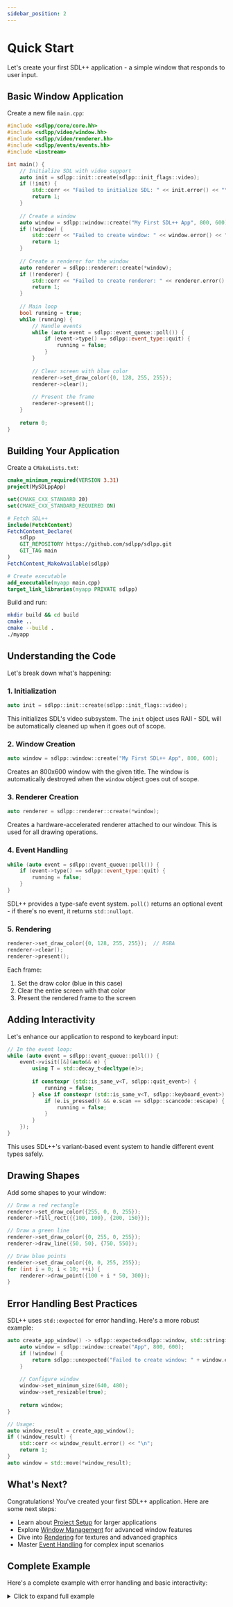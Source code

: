 ```yaml
---
sidebar_position: 2
---
```


# Quick Start

Let's create your first SDL++ application - a simple window that responds to user input.

## Basic Window Application

Create a new file `main.cpp`:

```cpp
#include <sdlpp/core/core.hh>
#include <sdlpp/video/window.hh>
#include <sdlpp/video/renderer.hh>
#include <sdlpp/events/events.hh>
#include <iostream>

int main() {
    // Initialize SDL with video support
    auto init = sdlpp::init::create(sdlpp::init_flags::video);
    if (!init) {
        std::cerr << "Failed to initialize SDL: " << init.error() << "\n";
        return 1;
    }
    
    // Create a window
    auto window = sdlpp::window::create("My First SDL++ App", 800, 600);
    if (!window) {
        std::cerr << "Failed to create window: " << window.error() << "\n";
        return 1;
    }
    
    // Create a renderer for the window
    auto renderer = sdlpp::renderer::create(*window);
    if (!renderer) {
        std::cerr << "Failed to create renderer: " << renderer.error() << "\n";
        return 1;
    }
    
    // Main loop
    bool running = true;
    while (running) {
        // Handle events
        while (auto event = sdlpp::event_queue::poll()) {
            if (event->type() == sdlpp::event_type::quit) {
                running = false;
            }
        }
        
        // Clear screen with blue color
        renderer->set_draw_color({0, 128, 255, 255});
        renderer->clear();
        
        // Present the frame
        renderer->present();
    }
    
    return 0;
}
```

## Building Your Application

Create a `CMakeLists.txt`:

```cmake
cmake_minimum_required(VERSION 3.31)
project(MySDLppApp)

set(CMAKE_CXX_STANDARD 20)
set(CMAKE_CXX_STANDARD_REQUIRED ON)

# Fetch SDL++
include(FetchContent)
FetchContent_Declare(
    sdlpp
    GIT_REPOSITORY https://github.com/sdlpp/sdlpp.git
    GIT_TAG main
)
FetchContent_MakeAvailable(sdlpp)

# Create executable
add_executable(myapp main.cpp)
target_link_libraries(myapp PRIVATE sdlpp)
```

Build and run:

```bash
mkdir build && cd build
cmake ..
cmake --build .
./myapp
```

## Understanding the Code

Let's break down what's happening:

### 1. Initialization

```cpp
auto init = sdlpp::init::create(sdlpp::init_flags::video);
```

This initializes SDL's video subsystem. The `init` object uses RAII - SDL will be automatically cleaned up when it goes out of scope.

### 2. Window Creation

```cpp
auto window = sdlpp::window::create("My First SDL++ App", 800, 600);
```

Creates an 800x600 window with the given title. The window is automatically destroyed when the `window` object goes out of scope.

### 3. Renderer Creation

```cpp
auto renderer = sdlpp::renderer::create(*window);
```

Creates a hardware-accelerated renderer attached to our window. This is used for all drawing operations.

### 4. Event Handling

```cpp
while (auto event = sdlpp::event_queue::poll()) {
    if (event->type() == sdlpp::event_type::quit) {
        running = false;
    }
}
```

SDL++ provides a type-safe event system. `poll()` returns an optional event - if there's no event, it returns `std::nullopt`.

### 5. Rendering

```cpp
renderer->set_draw_color({0, 128, 255, 255});  // RGBA
renderer->clear();
renderer->present();
```

Each frame:
1. Set the draw color (blue in this case)
2. Clear the entire screen with that color
3. Present the rendered frame to the screen

## Adding Interactivity

Let's enhance our application to respond to keyboard input:

```cpp
// In the event loop:
while (auto event = sdlpp::event_queue::poll()) {
    event->visit([&](auto&& e) {
        using T = std::decay_t<decltype(e)>;
        
        if constexpr (std::is_same_v<T, sdlpp::quit_event>) {
            running = false;
        } else if constexpr (std::is_same_v<T, sdlpp::keyboard_event>) {
            if (e.is_pressed() && e.scan == sdlpp::scancode::escape) {
                running = false;
            }
        }
    });
}
```

This uses SDL++'s variant-based event system to handle different event types safely.

## Drawing Shapes

Add some shapes to your window:

```cpp
// Draw a red rectangle
renderer->set_draw_color({255, 0, 0, 255});
renderer->fill_rect({{100, 100}, {200, 150}});

// Draw a green line
renderer->set_draw_color({0, 255, 0, 255});
renderer->draw_line({50, 50}, {750, 550});

// Draw blue points
renderer->set_draw_color({0, 0, 255, 255});
for (int i = 0; i < 10; ++i) {
    renderer->draw_point({100 + i * 50, 300});
}
```

## Error Handling Best Practices

SDL++ uses `std::expected` for error handling. Here's a more robust example:

```cpp
auto create_app_window() -> sdlpp::expected<sdlpp::window, std::string> {
    auto window = sdlpp::window::create("App", 800, 600);
    if (!window) {
        return sdlpp::unexpected("Failed to create window: " + window.error());
    }
    
    // Configure window
    window->set_minimum_size(640, 480);
    window->set_resizable(true);
    
    return window;
}

// Usage:
auto window_result = create_app_window();
if (!window_result) {
    std::cerr << window_result.error() << "\n";
    return 1;
}
auto window = std::move(*window_result);
```

## What's Next?

Congratulations! You've created your first SDL++ application. Here are some next steps:

- Learn about [Project Setup](project-setup) for larger applications
- Explore [Window Management](../guides/window-management) for advanced window features
- Dive into [Rendering](../guides/rendering) for textures and advanced graphics
- Master [Event Handling](../guides/event-handling) for complex input scenarios

## Complete Example

Here's a complete example with error handling and basic interactivity:

<details>
<summary>Click to expand full example</summary>

```cpp
#include <sdlpp/core/core.hh>
#include <sdlpp/video/window.hh>
#include <sdlpp/video/renderer.hh>
#include <sdlpp/events/events.hh>
#include <sdlpp/timer/timer.hh>
#include <iostream>
#include <cmath>

int main() {
    // Initialize SDL
    auto init = sdlpp::init::create(sdlpp::init_flags::video);
    if (!init) {
        std::cerr << "Failed to initialize SDL: " << init.error() << "\n";
        return 1;
    }
    
    // Create window and renderer
    auto window = sdlpp::window::create("SDL++ Demo", 800, 600, 
        sdlpp::window_flags::resizable);
    if (!window) {
        std::cerr << "Failed to create window: " << window.error() << "\n";
        return 1;
    }
    
    auto renderer = sdlpp::renderer::create(*window);
    if (!renderer) {
        std::cerr << "Failed to create renderer: " << renderer.error() << "\n";
        return 1;
    }
    
    // Game state
    bool running = true;
    float angle = 0.0f;
    sdlpp::point center{400, 300};
    
    // Frame rate limiter
    sdlpp::frame_limiter limiter(60.0);
    
    while (running) {
        // Handle events
        while (auto event = sdlpp::event_queue::poll()) {
            event->visit([&](auto&& e) {
                using T = std::decay_t<decltype(e)>;
                
                if constexpr (std::is_same_v<T, sdlpp::quit_event>) {
                    running = false;
                } else if constexpr (std::is_same_v<T, sdlpp::keyboard_event>) {
                    if (e.is_pressed()) {
                        switch (e.scan) {
                            case sdlpp::scancode::escape:
                                running = false;
                                break;
                            case sdlpp::scancode::space:
                                angle = 0.0f;
                                break;
                            default:
                                break;
                        }
                    }
                } else if constexpr (std::is_same_v<T, sdlpp::mouse_motion_event>) {
                    center = {e.x, e.y};
                }
            });
        }
        
        // Update
        angle += 0.02f;
        
        // Render
        renderer->set_draw_color({20, 20, 20, 255});
        renderer->clear();
        
        // Draw rotating squares
        for (int i = 0; i < 8; ++i) {
            float a = angle + (i * M_PI / 4);
            int x = center.x + static_cast<int>(100 * std::cos(a));
            int y = center.y + static_cast<int>(100 * std::sin(a));
            
            renderer->set_draw_color({
                static_cast<uint8_t>(255 * (i + 1) / 8),
                static_cast<uint8_t>(128),
                static_cast<uint8_t>(255 - 255 * (i + 1) / 8),
                255
            });
            
            renderer->fill_rect({{x - 20, y - 20}, {40, 40}});
        }
        
        renderer->present();
        
        // Limit frame rate
        limiter.wait_for_next_frame();
    }
    
    return 0;
}
```

</details>